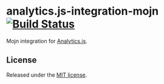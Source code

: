 # analytics.js-integration-mojn [![Build Status][ci-badge]][ci-link]

Mojn integration for [Analytics.js][].

## License

Released under the [MIT license](LICENSE).


[Analytics.js]: https://segment.com/docs/libraries/analytics.js/
[ci-link]: https://circleci.com/gh/segment-integrations/analytics.js-integration-mojn
[ci-badge]: https://circleci.com/gh/segment-integrations/analytics.js-integration-mojn.svg?style=svg
